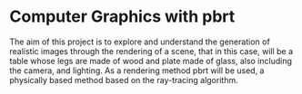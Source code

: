 # Computer Graphics with pbrt

The aim of this project is to
explore and understand the generation of
realistic images through the rendering of a scene,
that in this case, will be a table whose legs are
made of wood and plate made of glass, also
including the camera, and lighting. As a
rendering method pbrt will be used, a physically
based method based on the ray-tracing
algorithm.
